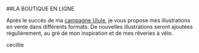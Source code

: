 ##LA BOUTIQUE EN LIGNE

Après le succès de ma [campagne Ulule](https://fr.ulule.com/paysages-a-velo/), je vous propose mes illustrations en vente dans différents formats.
De nouvelles illustrations seront ajoutées régulièrement, au gré de mon inspiration et de mes rêveries à vélo.

cecillie

